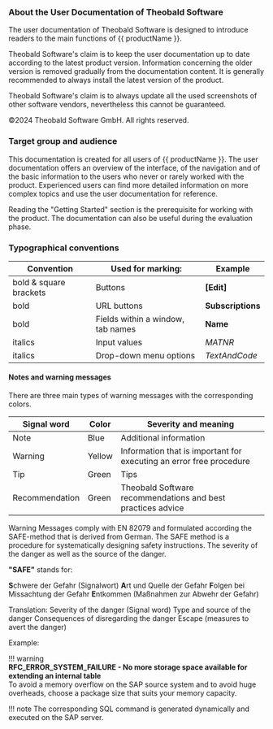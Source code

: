 ### About the User Documentation of Theobald Software

The user documentation of Theobald Software is designed to introduce readers to the main functions of {{ productName }}.

Theobald Software's claim is to keep the user documentation up to date according to the latest product version. 
Information concerning the older version is removed gradually from the documentation content. 
It is generally recommended to always install the latest version of the product.

Theobald Software's claim is to always update all the used screenshots of other software vendors, nevertheless this cannot be guaranteed. 

©2024 Theobald Software GmbH. All rights reserved.

### Target group and audience
This documentation is created for all users of {{ productName }}. 
The user documentation offers an overview of the interface, of the navigation and of the basic information to the users who never or rarely worked with the product. 
Experienced users can find more detailed information on more complex topics and use the user documentation for reference.

Reading the "Getting Started" section is the prerequisite for working with the product. 
The documentation can also be useful during the evaluation phase. 

### Typographical conventions

Convention |Used for marking: |Example
------------ | ------------- | ---------
bold & square brackets |Buttons |**[Edit]** 
bold |URL buttons |**Subscriptions**
bold |Fields within a window, tab names |**Name** 
italics |Input values| *MATNR*
italics |Drop-down menu options| *TextAndCode*
 

#### Notes and warning messages

There are three main types of warning messages with the corresponding colors.

Signal word| Color | Severity and meaning
------------ | ------------- | ---------
Note |Blue | Additional information
Warning | Yellow | Information that is important for executing an error free procedure
Tip| Green | Tips
Recommendation | Green | Theobald Software recommendations and best practices advice

Warning Messages comply with EN 82079 and formulated according the SAFE-method that is derived from German.
The SAFE method is a procedure for systematically designing safety instructions. The severity of the danger as well as the source of the danger. <br>

**"SAFE"** stands for:

**S**chwere der Gefahr (Signalwort)
**A**rt und Quelle der Gefahr
**F**olgen bei Missachtung der Gefahr
**E**ntkommen (Maßnahmen zur Abwehr der Gefahr)

Translation: 
Severity of the danger (Signal word)
Type and source of the danger
Consequences of disregarding the danger
Escape (measures to avert the danger)

Example:

!!! warning   
	**RFC_ERROR_SYSTEM_FAILURE - No more storage space available for extending an internal table**<br>
    To avoid a memory overflow on the SAP source system and to avoid huge overheads, choose a package size that suits your memory capacity.


!!! note
	The corresponding SQL command is generated dynamically and executed on the SAP server.

